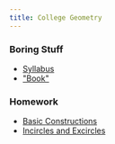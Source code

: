 ```yaml
---
title: College Geometry
---
```


### Boring Stuff

* [Syllabus](/pdf/classes/geom/geom-syllabus.pdf)
* ["Book"](/pages/geo-notes.html)

### Homework

* [Basic Constructions](/pdf/classes/geom/geom-a1-basic-constructions.pdf)
* [Incircles and Excircles](/pdf/classes/geom/geom-a2-incircles-and-excircles.pdf)
